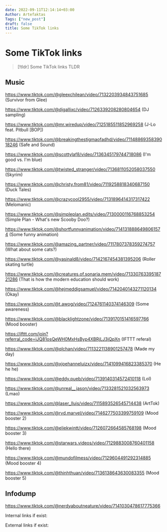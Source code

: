 ```yaml
---
date: 2022-09-11T12:14:14+03:00
Author: Artefaktas
Tags: ["new_post"]
draft: false
title: Some TikTok links
---
```


# Some TikTok links

> [!tldr] Some TikTok links
> TLDR

## Music

https://www.tiktok.com/@gleexchilean/video/7132203934843751685 (Survivor from Glee)

https://www.tiktok.com/@djgallixc/video/7126339208280804654 (DJ sampling)

https://www.tiktok.com/@mr.wiredup/video/7125185511852969258 (J-Lo feat. Pitbull [BOP])

https://www.tiktok.com/@breakingthestigmaofadhd/video/7114886935839018246  (Safe and Sound)

https://www.tiktok.com/@scottylaf8/video/7136345179744718086 (I'm good vs. I'm blue)

https://www.tiktok.com/@twisted_stranger/video/7136811052058037550 (Skyrim)

https://www.tiktok.com/@christy.from81/video/7119258818340687150 (Duck Tales)

https://www.tiktok.com/@crazycool2955/video/7131896414317317422 (Melomanic)

https://www.tiktok.com/@simpleplan.edits/video/7130000116768853254 (Simple Plan - What's new Scooby Doo?)

https://www.tiktok.com/@shortfunnyanimation/video/7141318886498061574 (Some funny animation)

https://www.tiktok.com/@amazing_partner/video/7117807378359274757 (What about some cats?)

https://www.tiktok.com/@yasinald8/video/7142167454381395206 (Roller skating turtle)

https://www.tiktok.com/@creatures.of.sonaria.mem/video/7133076339518721286 (That is how the modern education should work)

https://www.tiktok.com/@hejmeddigsamuel/video/7142040143271120134 (Okay)

https://www.tiktok.com/@t.awog/video/7124761140374146309 (Some awareness)

https://www.tiktok.com/@blacklightzone/video/7139170151416597766 (Mood booster)

https://ifttt.com/join?referral_code=iJQ81osQeWH0MxHsByp4XBRjLJ3jQpXn (IFTTT referal)

https://www.tiktok.com/@qlchan/video/7113221138901257478 (Made my day)

https://www.tiktok.com/@xjoehanneluizx/video/7141099416823385370 (He he he)

https://www.tiktok.com/@eddy.pueb/video/7139140314572410118 (Lol)

https://www.tiktok.com/@unreal__jason/video/7133281521032563973 (Lmao)

https://www.tiktok.com/@laser_lluis/video/7115893526545714438 (ArtTok)

https://www.tiktok.com/@rvd.marvel/video/7146277503399759109 (Mood booster 2)

https://www.tiktok.com/@eliekwintt/video/7126072664585768198 (Mood booster 3)

https://www.tiktok.com/@starwars.videos/video/7129883008760401158 (Hello there)

https://www.tiktok.com/@mundofilmess/video/7129604491292314885 (Mood booster 4)

https://www.tiktok.com/@thinhthuan/video/7136138643630083355 (Mood booster 5)

## Infodump

https://www.tiktok.com/@nerdyaboutneature/video/7141030478617775366

Internal links if exist:

External links if exist:
